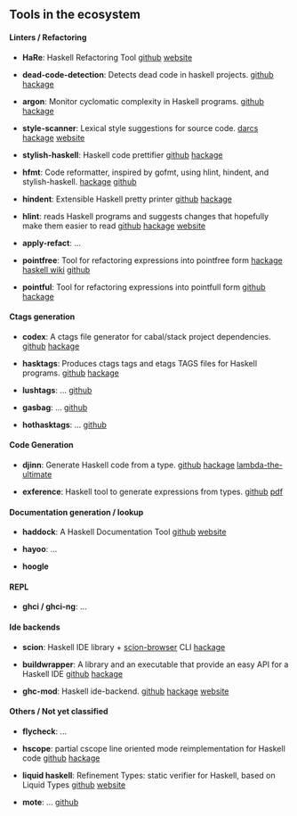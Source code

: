 ## Tools in the ecosystem

#### Linters / Refactoring

* __HaRe__: Haskell Refactoring Tool
  [github](https://github.com/alanz/HaRe)
  [website](http://www.cs.kent.ac.uk/projects/refactor-fp/)

* __dead-code-detection__: Detects dead code in haskell projects.
  [github](https://github.com/soenkehahn/dead-code-detection)
  [hackage](http://hackage.haskell.org/package/dead-code-detection)

* __argon__: Monitor cyclomatic complexity in Haskell programs.
  [github](https://github.com/rubik/argon)
  [hackage](http://hackage.haskell.org/package/argon)

* __style-scanner__: Lexical style suggestions for source code.
  [darcs](http://code.haskell.org/style-scanner/)
  [hackage](http://hackage.haskell.org/package/scan)
  [website](http://projects.haskell.org/style-scanner/)

* __stylish-haskell__: Haskell code prettifier
  [github](https://github.com/jaspervdj/stylish-haskell)
  [hackage](http://hackage.haskell.org/package/stylish-haskell)

* __hfmt__: Code reformatter, inspired by gofmt,  using hlint, hindent, and stylish-haskell.
  [hackage](http://hackage.haskell.org/package/hfmt)
  [github](https://github.com/danstiner/hfmt)

* __hindent__: Extensible Haskell pretty printer
  [github](https://github.com/chrisdone/hindent)
  [hackage](https://hackage.haskell.org/package/hindent)

* __hlint__: reads Haskell programs and suggests changes that hopefully make them easier to read
  [github](https://github.com/ndmitchell/hlint)
  [hackage](https://hackage.haskell.org/package/hlint)
  [website](http://community.haskell.org/~ndm/hlint/)

* __apply-refact__: ...

* __pointfree__: Tool for refactoring expressions into pointfree form
  [hackage](http://hackage.haskell.org/package/pointfree)
  [haskell wiki](https://wiki.haskell.org/Pointfree)
  [github](https://github.com/bmillwood/pointfree)

* __pointful__: Tool for refactoring expressions into pointfull form
  [github](https://github.com/23Skidoo/pointful)
  [hackage](http://hackage.haskell.org/package/pointful)

#### Ctags generation

* __codex__: A ctags file generator for cabal/stack project dependencies.
  [github](https://github.com/aloiscochard/codex)
  [hackage](https://hackage.haskell.org/package/codex)

* __hasktags__: Produces ctags tags and etags TAGS files for Haskell programs.
  [github](https://github.com/MarcWeber/hasktags)
  [hackage](https://hackage.haskell.org/package/hasktags)

* __lushtags__: ...
  [github](https://github.com/bitc/lushtags)

* __gasbag__: ...
  [github](http://kingfisher.nfshost.com/sw/gasbag)

* __hothasktags__: ...
  [github](http://hackage.haskell.org/package/hothasktags)

#### Code Generation

* __djinn__: Generate Haskell code from a type.
  [github](https://github.com/augustss/djinn)
  [hackage](https://hackage.haskell.org/package/djinn)
  [lambda-the-ultimate](http://lambda-the-ultimate.org/node/1178)

* __exference__: Haskell tool to generate expressions from types.
  [github](https://github.com/lspitzner/exference/)
  [pdf](https://github.com/lspitzner/exference-paper/raw/master/exference.pdf)

#### Documentation generation / lookup

* __haddock__: A Haskell Documentation Tool
  [github](https://github.com/haskell/haddock)
  [website](https://www.haskell.org/haddock/)

* __hayoo__: ...

* __hoogle__

#### REPL

* __ghci / ghci-ng__: ...

#### Ide backends

* __scion__: Haskell IDE library + [scion-browser](https://hackage.haskell.org/package/scion-browser) CLI
  [hackage](https://hackage.haskell.org/package/scion)

* __buildwrapper__: A library and an executable that provide an easy API for a Haskell IDE
  [github](https://github.com/JPMoresmau/BuildWrapper)
  [hackage](https://hackage.haskell.org/package/buildwrapper)

* __ghc-mod__: Haskell ide-backend.
  [github](https://github.com/kazu-yamamoto/ghc-mod)
  [hackage](https://hackage.haskell.org/package/ghc-mod)
  [website](http://www.mew.org/~kazu/proj/ghc-mod/)

#### Others / Not yet classified

* __flycheck__: ...

* __hscope__: partial cscope line oriented mode reimplementation for Haskell code
  [github](https://github.com/bosu/hscope)
  [hackage](https://hackage.haskell.org/package/hscope)

* __liquid haskell__: Refinement Types: static verifier for Haskell, based on Liquid Types
  [github](https://github.com/ucsd-progsys/liquidhaskell)
  [website](http://goto.ucsd.edu/~rjhala/liquid/haskell/blog/about/)

* __mote__: ...
  [github](https://github.com/imeckler/mote)
